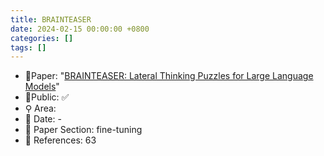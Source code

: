 ```yaml
---
title: BRAINTEASER
date: 2024-02-15 00:00:00 +0800
categories: []
tags: []
---
```


- 📙Paper: "[BRAINTEASER: Lateral Thinking Puzzles for Large Language Models](https://www.researchgate.net/publication/374846461_BRAINTEASER_Lateral_Thinking_Puzzles_for_Large_Language_Models)"
- 🔑Public: ✅
- ⚲ Area: 
- 📅 Date: -
- 🔎 Paper Section: fine-tuning
- 📝 References: 63
